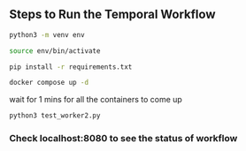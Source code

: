 

## Steps to Run the Temporal Workflow


```bash
python3 -m venv env
```


```bash
source env/bin/activate
```

```bash
pip install -r requirements.txt 
```

```bash
docker compose up -d
```


wait for 1 mins for all the containers to come up 


```bash
python3 test_worker2.py
```


### Check localhost:8080 to see the status of workflow
